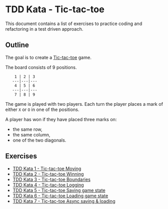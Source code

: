 # TDD Kata - Tic-tac-toe

This document contains a list of exercises to practice coding and refactoring in a test driven approach.

## Outline

The goal is to create a [Tic-tac-toe](https://en.wikipedia.org/wiki/Tic-tac-toe) game.

The board consists of 9 positions.

```
    1 | 2 | 3
   ---|---|---
    4 | 5 | 6
   ---|---|---
    7 | 8 | 9
```
The game is played with two players. Each turn the player places a mark of either `X` or `O` in one of the positions.

A player has won if they have placed three marks on:
- the same row,
- the same column,
- one of the two diagonals.

## Exercises

- [TDD Kata 1 - Tic-tac-toe Moving](tdd_kata1.md)
- [TDD Kata 2 - Tic-tac-toe Winning](tdd_kata2.md)
- [TDD Kata 3 - Tic-tac-toe Boundaries](tdd_kata3.md)
- [TDD Kata 4 - Tic-tac-toe Logging](tdd_kata4.md)
- [TDD Kata 5 - Tic-tac-toe Saving game state](tdd_kata5.md)
- [TDD Kata 6 - Tic-tac-toe Loading game state](tdd_kata6.md)
- [TDD Kata 7 - Tic-tac-toe Async saving & loading](tdd_kata7.md)
